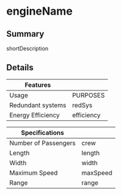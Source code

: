 # engineName

## Summary

shortDescription

## Details

| Features |              |
| -------- | ------------ |
| Usage    | PURPOSES     |
| Redundant systems | redSys |
| Energy Efficiency              | efficiency         |

| Specifications     |               |
| ------------------ | ------------- |
| Number of Passengers       | crew       |
| Length             | length        |
| Width              | width         |
| Maximum Speed              | maxSpeed         |
| Range              | range         |